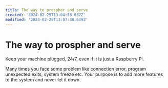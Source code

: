 ```yaml
---
title: The way to prospher and serve
created: '2024-02-29T13:04:58.037Z'
modified: '2024-02-29T13:07:38.649Z'
---
```


# The way to prospher and serve

Keep your machine plugged, 24/7, even if it is just a Raspberry Pi.

Many times you face some problem like connection error, program unexpected exits, system freeze etc. Your purpose is to add more features to the system and never let it down.
